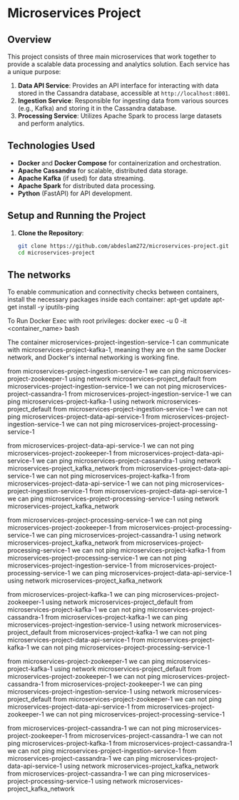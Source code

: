 # Microservices Project

## Overview

This project consists of three main microservices that work together to provide a scalable data processing and analytics solution. Each service has a unique purpose:

1. **Data API Service**: Provides an API interface for interacting with data stored in the Cassandra database, accessible at `http://localhost:8001`.
2. **Ingestion Service**: Responsible for ingesting data from various sources (e.g., Kafka) and storing it in the Cassandra database.
3. **Processing Service**: Utilizes Apache Spark to process large datasets and perform analytics.

## Technologies Used

- **Docker** and **Docker Compose** for containerization and orchestration.
- **Apache Cassandra** for scalable, distributed data storage.
- **Apache Kafka** (if used) for data streaming.
- **Apache Spark** for distributed data processing.
- **Python** (FastAPI) for API development.

## Setup and Running the Project

1. **Clone the Repository**:
   ```bash
   git clone https://github.com/abdeslam272/microservices-project.git
   cd microservices-project

## The networks
To enable communication and connectivity checks between containers, install the necessary packages inside each container:
apt-get update
apt-get install -y iputils-ping

To Run Docker Exec with root privileges:
docker exec -u 0 -it <container_name> bash

The container microservices-project-ingestion-service-1 can communicate with microservices-project-kafka-1, meaning they are on the same Docker network, and Docker's internal networking is working fine.

from microservices-project-ingestion-service-1 we can ping microservices-project-zookeeper-1 using network microservices-project_default
from microservices-project-ingestion-service-1 we can not ping microservices-project-cassandra-1
from microservices-project-ingestion-service-1 we can ping microservices-project-kafka-1 using network microservices-project_default
from microservices-project-ingestion-service-1 we can not ping microservices-project-data-api-service-1
from microservices-project-ingestion-service-1 we can not ping microservices-project-processing-service-1

from microservices-project-data-api-service-1 we can not ping microservices-project-zookeeper-1
from microservices-project-data-api-service-1 we can ping microservices-project-cassandra-1 using network microservices-project_kafka_network
from microservices-project-data-api-service-1 we can not ping microservices-project-kafka-1
from microservices-project-data-api-service-1 we can not ping microservices-project-ingestion-service-1
from microservices-project-data-api-service-1 we can ping microservices-project-processing-service-1 using network microservices-project_kafka_network

from microservices-project-processing-service-1 we can not ping microservices-project-zookeeper-1
from microservices-project-processing-service-1 we can ping microservices-project-cassandra-1 using network microservices-project_kafka_network
from microservices-project-processing-service-1 we can not ping microservices-project-kafka-1
from microservices-project-processing-service-1 we can not ping microservices-project-ingestion-service-1
from microservices-project-processing-service-1 we can ping microservices-project-data-api-service-1 using network microservices-project_kafka_network

from microservices-project-kafka-1 we can ping microservices-project-zookeeper-1 using network microservices-project_default
from microservices-project-kafka-1 we can not ping microservices-project-cassandra-1
from microservices-project-kafka-1 we can ping microservices-project-ingestion-service-1 using network microservices-project_default
from microservices-project-kafka-1 we can not ping microservices-project-data-api-service-1
from microservices-project-kafka-1 we can not ping microservices-project-processing-service-1

from microservices-project-zookeeper-1 we can ping microservices-project-kafka-1 using network microservices-project_default
from microservices-project-zookeeper-1 we can not ping microservices-project-cassandra-1
from microservices-project-zookeeper-1 we can ping microservices-project-ingestion-service-1 using network microservices-project_default
from microservices-project-zookeeper-1 we can not ping microservices-project-data-api-service-1
from microservices-project-zookeeper-1 we can not ping microservices-project-processing-service-1

from microservices-project-cassandra-1 we can not ping microservices-project-zookeeper-1
from microservices-project-cassandra-1 we can not ping microservices-project-kafka-1
from microservices-project-cassandra-1 we can not ping microservices-project-ingestion-service-1
from microservices-project-cassandra-1 we can ping microservices-project-data-api-service-1 using network microservices-project_kafka_network
from microservices-project-cassandra-1 we can ping microservices-project-processing-service-1 using network microservices-project_kafka_network



